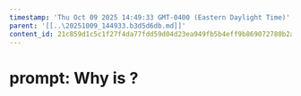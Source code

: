 ```yaml
---
timestamp: 'Thu Oct 09 2025 14:49:33 GMT-0400 (Eastern Daylight Time)'
parent: '[[..\20251009_144933.b3d5d6db.md]]'
content_id: 21c859d1c5c1f27f4da77fdd59d04d23ea949fb5b4eff9b869072780b2a70240
---
```


# prompt: Why is ?
